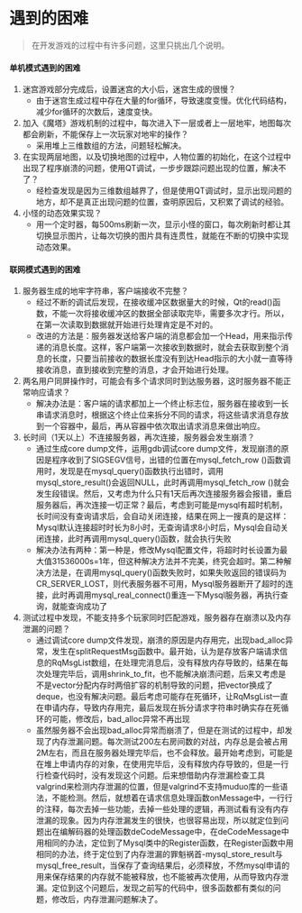 # 遇到的困难

> 在开发游戏的过程中有许多问题，这里只挑出几个说明。

#### 单机模式遇到的困难

1. 迷宫游戏部分完成后，设置迷宫的大小后，迷宫生成的很慢？
   - 由于迷宫生成过程中存在大量的for循环，导致速度变慢。优化代码结构，减少for循环的次数后，速度变快。
2. 加入《魔塔》游戏机制的过程中，每次进入下一层或者上一层地牢，地图每次都会刷新，不能保存上一次玩家对地牢的操作？
   - 采用堆上三维数组的方法，问题轻松解决。
3. 在实现两层地图，以及切换地图的过程中，人物位置的初始化，在这个过程中出现了程序崩溃的问题，使用QT调试，一步步跟踪问题出现的位置，解决不了？
   - 经检查发现是因为三维数组越界了，但是使用QT调试时，显示出现问题的地方，却不是真正出现问题的位置，查明原因后，又积累了调试的经验。
4. 小怪的动态效果实现？
   - 用一个定时器，每500ms刷新一次，显示小怪的窗口，每次刷新时都让其切换显示图片，让每次切换的图片具有连贯性，就能在不断的切换中实现动态效果。

#### 联网模式遇到的困难

1. 服务器生成的地牢字符串，客户端接收不完整？
   - 经过不断的调试后发现，在接收缓冲区数据量大的时候，Qt的read()函数，不能一次将接收缓冲区的数据全部读取完毕，需要多次才行。所以，在第一次读取到数据就开始进行处理肯定是不对的。
   - 改进的方法是：服务器发送给客户端的消息都会加一个Head，用来指示传递的消息长度。这样，客户端第一次接收到数据时，就会去获取到整个消息的长度，只要当前接收的数据长度没有到达Head指示的大小就一直等待接收消息，直到接收到完整的消息，才会开始进行处理。
2. 两名用户同屏操作时，可能会有多个请求同时到达服务器，这时服务器不能正常响应请求？
   - 解决办法是：客户端的请求都加上一个终止标志位，服务器在接收到一长串请求消息时，根据这个终止位来拆分不同的请求，将这些请求消息存放到一个容器中，最后，再从容器中依次取出请求消息来做出响应。
3. 长时间（1天以上）不连接服务器，再次连接，服务器会发生崩溃？
   - 通过生成core dump文件，运用gdb调试core dump文件，发现崩溃的原因是程序收到了SIGSEGV信号，出错的位置在mysql_fetch_row ()函数调用时，发现是在mysql_query()函数执行出错时，调用mysql_store_result()会返回NULL，此时再调用mysql_fetch_row ()就会发生段错误。然后，又考虑为什么只有1天后再次连接服务器会报错，重启服务器后，再次连接一切正常？最后，考虑到可能是mysql有超时机制，长时间没有查询请求后，会自动关闭连接，结果在网上一搜真的是这样：Mysql默认连接超时时长为8小时，无查询请求8小时后，Mysql会自动关闭连接，此时再调用mysql_query()函数，就会执行失败
   - 解决办法有两种：第一种是，修改Mysql配置文件，将超时时长设置为最大值31536000s=1年，但这种解决方法并不完美，终究会超时。第二种解决方法是，在调用mysql_query()函数失败时，如果失败返回的错误码为CR_SERVER_LOST，则代表服务器不可用，Mysql服务器断开了超时的连接，此时再调用mysql_real_connect()重连一下Mysql服务器，再执行查询，就能查询成功了
4. 测试过程中发现，不能支持多个玩家同时匹配游戏，服务器存在崩溃以及内存泄漏的问题？
   - 通过调试core dump文件发现，崩溃的原因是内存用完，出现bad_alloc异常，发生在splitRequestMsg函数中。最开始，认为是存放客户端请求信息的RqMsgList数组，在处理完消息后，没有释放内存导致的，结果在每次处理完毕后，调用shrink_to_fit，也不能解决崩溃问题，后来又考虑是不是vector分配内存时两倍扩容的机制导致的问题，把vector换成了deque，也没有解决问题。最后考虑可能存在死循环，让RqMsgList一直在申请内存，导致内存用完，最后发现在拆分请求字符串时确实存在死循环的可能，修改后，bad_alloc异常不再出现
   - 虽然服务器不会出现bad_alloc异常而崩溃了，但是在测试的过程中，却发现了内存泄漏问题。每次测试200左右房间数的对战，内存总是会被占用2M左右，而且在服务器处理完毕后，也不会释放。最开始考虑到，可能是在堆上申请内存的对象，在使用完毕后，没有释放内存导致的，但是一行行检查代码时，没有发现这个问题。后来想借助内存泄漏检查工具valgrind来检测内存泄漏的位置，但是valgrind不支持muduo库的一些语法，不能检测。然后，就想着在请求信息处理函数onMessage中，一行行的注释，每次去掉一些功能，去掉一些处理的逻辑，再测试看有没有内存泄漏的现象。因为内存泄漏发生的很快，也很容易出现，所以就定位到问题出在编解码器的处理函数deCodeMessage中，在deCodeMessage中用相同的办法，定位到了Mysql类中的Register函数，在Register函数中用相同的办法，终于定位到了内存泄漏的罪魁祸首-mysql_store_result与mysql_free_result，当保存了查询结果后，必须释放，不然mysql申请的用来保存结果的内存就不能被释放，也不能被再次使用，从而导致内存泄漏。定位到这个问题后，发现之前写的代码中，很多函数都有类似的问题，修改后，内存泄漏问题解决了。